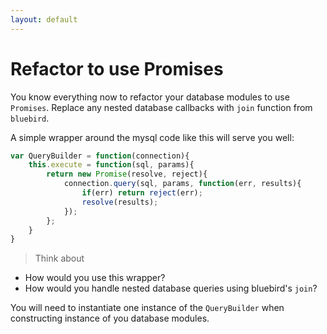 ```yaml
---
layout: default
---
```


# Refactor to use Promises

You know everything now to refactor your database modules to use `Promises`. Replace any nested database callbacks with `join` function from `bluebird`.

A simple wrapper around the mysql code like this will serve you well:

```javascript
var QueryBuilder = function(connection){
    this.execute = function(sql, params){
        return new Promise(resolve, reject){
            connection.query(sql, params, function(err, results){
                if(err) return reject(err);
                resolve(results);
            });
        };
    }
}
```

> Think about
* How would you use this wrapper?
* How would you handle nested database queries using bluebird's `join`?

You will need to instantiate one instance of the `QueryBuilder` when constructing instance of you database modules.
